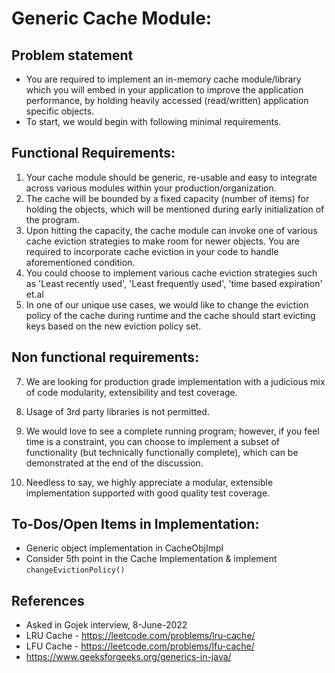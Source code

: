 
# Generic Cache Module:

## Problem statement
- You are required to implement an in-memory cache module/library which you will embed in your application to improve the application performance, by holding heavily accessed (read/written) application specific objects. 
- To start, we would begin with following minimal requirements.

## Functional Requirements:

1. Your cache module should be generic, re-usable and easy to integrate across various modules within your production/organization.
2. The cache will be bounded by a fixed capacity (number of items) for holding the objects, which will be mentioned during early initialization of the program.
3. Upon hitting the capacity, the cache module can invoke one of various cache eviction strategies to make room for newer objects.
   You are required to incorporate cache eviction in your code to handle aforementioned condition.
4. You could choose to implement various cache eviction strategies such as 'Least recently used', 'Least frequently used', 'time based expiration' et.al
5. In one of our unique use cases, we would like to change the eviction policy of the cache during runtime and the cache should start evicting keys based on the new eviction policy set.

## Non functional requirements:

7. We are looking for production grade implementation with a judicious mix of code modularity, extensibility and test coverage.
8. Usage of 3rd party libraries is not permitted.

9. We would love to see a complete running program; however, if you feel time is a constraint, you can choose to implement a subset of functionality (but technically functionally complete), which can be demonstrated at the end of the discussion.
10. Needless to say, we highly appreciate a modular, extensible implementation supported with good quality test coverage.

## To-Dos/Open Items in Implementation:
- Generic object implementation in CacheObjImpl
- Consider 5th point in the Cache Implementation & implement `changeEvictionPolicy()`

## References
- Asked in Gojek interview, 8-June-2022
- LRU Cache - https://leetcode.com/problems/lru-cache/
- LFU Cache - https://leetcode.com/problems/lfu-cache/
- https://www.geeksforgeeks.org/generics-in-java/
